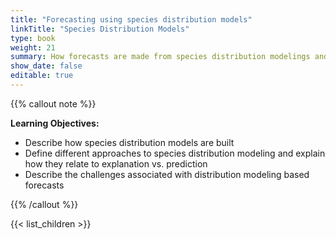 ```yaml
---
title: "Forecasting using species distribution models"
linkTitle: "Species Distribution Models"
type: book
weight: 21
summary: How forecasts are made from species distribution modelings and the challenges associated with these forecasts
show_date: false
editable: true
---
```


{{% callout note %}}

**Learning Objectives:**
* Describe how species distribution models are built
* Define different approaches to species distribution modeling and explain how they relate to explanation vs. prediction
* Describe the challenges associated with distribution modeling based forecasts

{{% /callout %}}

{{< list_children >}}